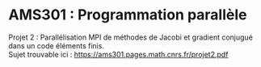 # AMS301 : Programmation parallèle
Projet 2 : Parallélisation MPI de méthodes de Jacobi et gradient conjugué dans un code éléments finis.  
Sujet trouvable ici : https://ams301.pages.math.cnrs.fr/projet2.pdf


